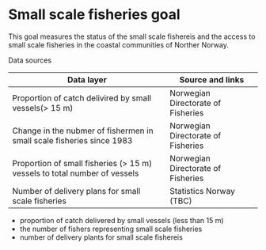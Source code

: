 # Small scale fisheries goal

This goal measures the status of the small scale fishereis and the access to small scale fisheries in the coastal communities of Norther Norway. 

Data sources

|Data layer |Source and links|
------------|-----------------
|Proportion of catch delivired by small vessels(> 15 m) |Norwegian Directorate of Fisheries|
|Change in the nubmer of fishermen in small scale fisheries since 1983 |Norwegian Directorate of Fisheries|
|Proportion of small fisheries (> 15 m) vessels to total number of vessels|Norwegian Directorate of Fisheries|
|Number of delivery plans for small scale fisheries|Statistics Norway (TBC) |


* proportion of catch delivered by small vessels (less than 15 m)
* the number of fishers representing small scale fisheries 
* number of delivery plants for small scale fishereis 
